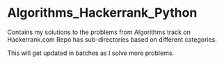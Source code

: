# Algorithms_Hackerrank_Python

Contains my solutions to the problems from Algorithms track on Hackerrank.com
Repo has sub-directories based on different categories.

This will get updated in batches as I solve more problems.
